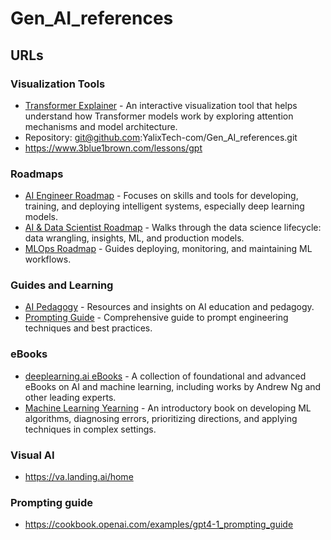 # Gen_AI_references

## URLs

### Visualization Tools
- [Transformer Explainer](https://poloclub.github.io/transformer-explainer/) - An interactive visualization tool that helps understand how Transformer models work by exploring attention mechanisms and model architecture.
- Repository: git@github.com:YalixTech-com/Gen_AI_references.git
- https://www.3blue1brown.com/lessons/gpt

### Roadmaps
- [AI Engineer Roadmap](https://roadmap.sh/ai-engineer) - Focuses on skills and tools for developing, training, and deploying intelligent systems, especially deep learning models.
- [AI & Data Scientist Roadmap](https://roadmap.sh/ai-data-scientist?fl=1) - Walks through the data science lifecycle: data wrangling, insights, ML, and production models.
- [MLOps Roadmap](https://roadmap.sh/mlops) - Guides deploying, monitoring, and maintaining ML workflows.

### Guides and Learning
- [AI Pedagogy](https://aipedagogy.org/) - Resources and insights on AI education and pedagogy.
- [Prompting Guide](https://www.promptingguide.ai/) - Comprehensive guide to prompt engineering techniques and best practices.

### eBooks
- [deeplearning.ai eBooks](https://www.deeplearning.ai/resources/#ebooks) - A collection of foundational and advanced eBooks on AI and machine learning, including works by Andrew Ng and other leading experts.
- [Machine Learning Yearning](https://www.deeplearning.ai/resources/#ebooks) - An introductory book on developing ML algorithms, diagnosing errors, prioritizing directions, and applying techniques in complex settings.

### Visual AI
- https://va.landing.ai/home

### Prompting guide
- https://cookbook.openai.com/examples/gpt4-1_prompting_guide
